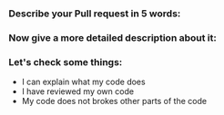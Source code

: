 ### Describe your Pull request in 5 words:

### Now give a more detailed description about it:

### Let's check some things:
* I can explain what my code does
* I have reviewed my own code
* My code does not brokes other parts of the code
